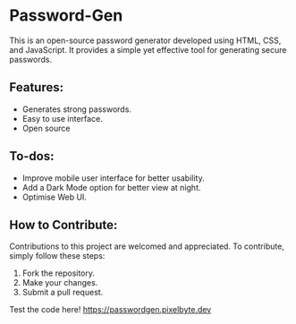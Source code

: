 # Password-Gen

This is an open-source password generator developed using HTML, CSS, and JavaScript. It provides a simple yet effective tool for generating secure passwords.

## Features:
- Generates strong passwords.
- Easy to use interface.
- Open source

## To-dos:
- Improve mobile user interface for better usability.
- Add a Dark Mode option for better view at night.
- Optimise Web UI.

## How to Contribute:
Contributions to this project are welcomed and appreciated. To contribute, simply follow these steps:
1. Fork the repository.
2. Make your changes.
3. Submit a pull request.


Test the code here!
[https://passwordgen.pixelbyte.dev
](https://password-generator-9vv.pages.dev/)
